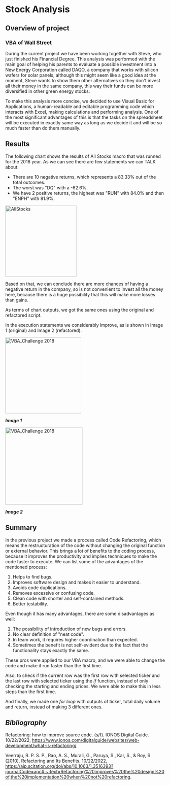 # Stock Analysis


## Overview of project

### VBA of Wall Street

During the current project we have been working together with Steve, who just finished his Financial Degree. This analysis was performed with the main goal of helping his parents to evaluate a possible investment into a New Energy Corporation called DAQO, a company that works with silicon wafers for solar panels, although this might seem like a good idea at the moment, Steve wants to show them other alternatives so they don't invest all their money in the same company, this way their funds can be more diversified in other green energy stocks. 

To make this analysis more concise, we decided to use Visual Basic for Applications, a human-readable and editable programming code which interacts with Excel, making calculations and performing analysis. One of the most significant advantages of this is that the tasks on the spreadsheet will be executed in exactly same way as long as we decide it and will be so much faster than do them manually. 



## Results 

The following chart shows the results of All Stocks macro that was runned for the 2018 year. As we can see there are few statements we can TALK about:
- There are 10 negative returns, which represents a 83.33% out of the total outcomes.
- The worst was "DQ" with a -62.6%.
- We have 2 positive returns, the highest was "RUN" with 84.0% and then "ENPH" with 81.9%.

<img width="224" alt="AllStocks" src="https://user-images.githubusercontent.com/113856917/195257691-d513da59-a54d-464b-a600-6609fb7ca30a.png">

Based on that, we can conclude there are more chances of having a negative return in the company, so is not convenient to invest all the money here, because there is a huge possibility that this will make more losses than gains. 

As terms of chart outputs, we got the same ones using the original and refactored script. 

In the execution statements we considerably improve, as is shown in Image 1 (original) and Image 2 (refactored). 

<img width="239" alt="VBA_Challenge 2018  " src="https://user-images.githubusercontent.com/113856917/195260869-a2cb38bc-b49a-455c-b961-3ac20e548058.png">

***Image 1***

<img width="243" alt="VBA_Challenge 2018  " src="https://user-images.githubusercontent.com/113856917/195260936-6442307b-25c7-49c7-b622-5dcea5c8a6dc.png">

***Image 2***



## Summary

In the previous project we made a process called Code Refactoring, which means the restructuration of the code without changing the original function or external behavior. This brings a lot of benefits to the coding process, because it improves the productivity and implies techniques to make the code faster to execute. We can list some of the advantages of the mentioned process:
1. Helps to find bugs.
2. Improves software design and makes it easier to understand. 
3. Avoids code duplications.
4. Removes excessive or confusing code. 
5. Clean code with shorter and self-contained methods. 
6. Better testability. 

Even though it has many advantages, there are some disadvantages as well: 
1. The possibility of introduction of new bugs and errors. 
2. No clear definition of "neat code".
3. In team work, it requires higher coordination than expected.
4. Sometimes the benefit is not self-evident due to the fact that the functionality stays exactly the same. 

These pros were applied to our VBA macro, and we were able to change the code and make it run faster than the first time. 

Also, to check if the current row was the first row with selected ticker and the last row with selected ticker using the *if* function, instead of only checking the starting and ending prices. We were able to make this in less steps than the first time. 

And finally, we made one *for loop* with outputs of ticker, total daily volume and return, instead of making 3 different ones. 

## ***Bibliography***

Refactoring: how to improve source code. (s/f). IONOS Digital Guide. 10/22/2022, https://www.ionos.com/digitalguide/websites/web-development/what-is-refactoring/

Veerraju, R. P. S. P., Rao, A. S., Murali, G., Paruya, S., Kar, S., & Roy, S. (2010). Refactoring and Its Benefits. 10/22/2022, https://aip.scitation.org/doi/abs/10.1063/1.3516393?journalCode=apc#:~:text=Refactoring%20improves%20the%20design%20of,the%20implementation%20when%20not%20refactoring.

